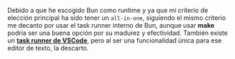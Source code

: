 Debido a que he escogido Bun como runtime y ya que mi criterio de elección principal ha sido tener un `all-in-one`, siguiendo el mismo criterio me decanto por usar el task runner interno de Bun, aunque usar **make** podría ser una buena opción por su madurez y efectividad. También existe un [**task runner de VSCode**](https://medium.com/@alfmohenu/task-runner-for-your-typescript-code-in-vs-code-12655290c8bf), pero al ser una funcionalidad única para ese editor de texto, la descarto.
